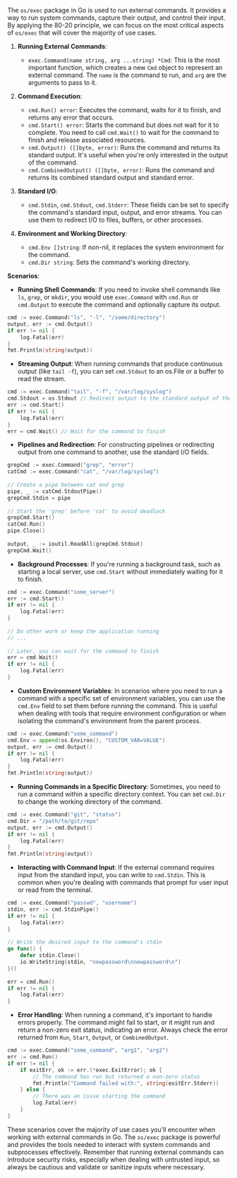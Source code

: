 The `os/exec` package in Go is used to run external commands. It provides a way to run system commands, capture their output, and control their input. By applying the 80-20 principle, we can focus on the most critical aspects of `os/exec` that will cover the majority of use cases.  
   
1. **Running External Commands**:  
   - `exec.Command(name string, arg ...string) *Cmd`: This is the most important function, which creates a new `Cmd` object to represent an external command. The `name` is the command to run, and `arg` are the arguments to pass to it.  
   
2. **Command Execution**:  
   - `cmd.Run() error`: Executes the command, waits for it to finish, and returns any error that occurs.  
   - `cmd.Start() error`: Starts the command but does not wait for it to complete. You need to call `cmd.Wait()` to wait for the command to finish and release associated resources.  
   - `cmd.Output() ([]byte, error)`: Runs the command and returns its standard output. It's useful when you're only interested in the output of the command.  
   - `cmd.CombinedOutput() ([]byte, error)`: Runs the command and returns its combined standard output and standard error.  
   
3. **Standard I/O**:  
   - `cmd.Stdin`, `cmd.Stdout`, `cmd.Stderr`: These fields can be set to specify the command's standard input, output, and error streams. You can use them to redirect I/O to files, buffers, or other processes.  
   
4. **Environment and Working Directory**:  
   - `cmd.Env []string`: If non-nil, it replaces the system environment for the command.  
   - `cmd.Dir string`: Sets the command's working directory.  
   
**Scenarios**:  
   
- **Running Shell Commands**: If you need to invoke shell commands like `ls`, `grep`, or `mkdir`, you would use `exec.Command` with `cmd.Run` or `cmd.Output` to execute the command and optionally capture its output.  
   
```go  
cmd := exec.Command("ls", "-l", "/some/directory")  
output, err := cmd.Output()  
if err != nil {  
    log.Fatal(err)  
}  
fmt.Println(string(output))  
```  
   
- **Streaming Output**: When running commands that produce continuous output (like `tail -f`), you can set `cmd.Stdout` to an os.File or a buffer to read the stream.  
   
```go  
cmd := exec.Command("tail", "-f", "/var/log/syslog")  
cmd.Stdout = os.Stdout // Redirect output to the standard output of the Go process  
err := cmd.Start()  
if err != nil {  
    log.Fatal(err)  
}  
err = cmd.Wait() // Wait for the command to finish  
```  
   
- **Pipelines and Redirection**: For constructing pipelines or redirecting output from one command to another, use the standard I/O fields.  
   
```go  
grepCmd := exec.Command("grep", "error")  
catCmd := exec.Command("cat", "/var/log/syslog")  
   
// Create a pipe between cat and grep  
pipe, _ := catCmd.StdoutPipe()  
grepCmd.Stdin = pipe  
   
// Start the 'grep' before 'cat' to avoid deadlock  
grepCmd.Start()  
catCmd.Run()  
pipe.Close()  
   
output, _ := ioutil.ReadAll(grepCmd.Stdout)  
grepCmd.Wait()  
```  
   
- **Background Processes**: If you're running a background task, such as starting a local server, use `cmd.Start` without immediately waiting for it to finish.  
   
```go  
cmd := exec.Command("some_server")  
err := cmd.Start()  
if err != nil {  
    log.Fatal(err)  
}  
   
// Do other work or keep the application running  
// ...  
   
// Later, you can wait for the command to finish  
err = cmd.Wait()  
if err != nil {  
    log.Fatal(err)  
}  
```  
   
- **Custom Environment Variables**: In scenarios where you need to run a command with a specific set of environment variables, you can use the `cmd.Env` field to set them before running the command. This is useful when dealing with tools that require environment configuration or when isolating the command's environment from the parent process.  
   
```go  
cmd := exec.Command("some_command")  
cmd.Env = append(os.Environ(), "CUSTOM_VAR=VALUE")  
output, err := cmd.Output()  
if err != nil {  
    log.Fatal(err)  
}  
fmt.Println(string(output))  
```  
   
- **Running Commands in a Specific Directory**: Sometimes, you need to run a command within a specific directory context. You can set `cmd.Dir` to change the working directory of the command.  
   
```go  
cmd := exec.Command("git", "status")  
cmd.Dir = "/path/to/git/repo"  
output, err := cmd.Output()  
if err != nil {  
    log.Fatal(err)  
}  
fmt.Println(string(output))  
```  
   
- **Interacting with Command Input**: If the external command requires input from the standard input, you can write to `cmd.Stdin`. This is common when you're dealing with commands that prompt for user input or read from the terminal.  
   
```go  
cmd := exec.Command("passwd", "username")  
stdin, err := cmd.StdinPipe()  
if err != nil {  
    log.Fatal(err)  
}  
   
// Write the desired input to the command's stdin  
go func() {  
    defer stdin.Close()  
    io.WriteString(stdin, "newpassword\nnewpassword\n")  
}()  
   
err = cmd.Run()  
if err != nil {  
    log.Fatal(err)  
}  
```  
   
- **Error Handling**: When running a command, it's important to handle errors properly. The command might fail to start, or it might run and return a non-zero exit status, indicating an error. Always check the error returned from `Run`, `Start`, `Output`, or `CombinedOutput`.  
   
```go  
cmd := exec.Command("some_command", "arg1", "arg2")  
err := cmd.Run()  
if err != nil {  
    if exitErr, ok := err.(*exec.ExitError); ok {  
        // The command has run but returned a non-zero status  
        fmt.Println("Command failed with:", string(exitErr.Stderr))  
    } else {  
        // There was an issue starting the command  
        log.Fatal(err)  
    }  
}  
```  
   
These scenarios cover the majority of use cases you'll encounter when working with external commands in Go. The `os/exec` package is powerful and provides the tools needed to interact with system commands and subprocesses effectively. Remember that running external commands can introduce security risks, especially when dealing with untrusted input, so always be cautious and validate or sanitize inputs where necessary.